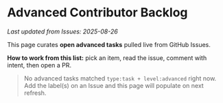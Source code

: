 # Advanced Contributor Backlog

_Last updated from Issues: 2025-08-26_

This page curates **open advanced tasks** pulled live from GitHub Issues.

**How to work from this list:** pick an item, read the issue, comment with intent, then open a PR.



> No advanced tasks matched `type:task + level:advanced` right now.
> Add the label(s) on an Issue and this page will populate on next refresh.